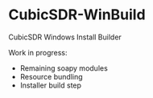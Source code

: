 # CubicSDR-WinBuild
CubicSDR Windows Install Builder

Work in progress:

- Remaining soapy modules
- Resource bundling
- Installer build step
